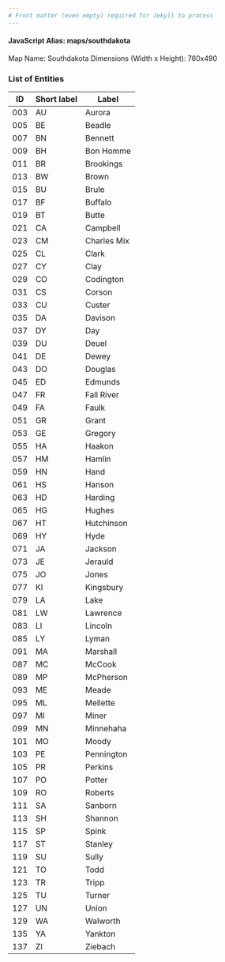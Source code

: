 ```yaml
---
# Front matter (even empty) required for Jekyll to process
---
```


#### JavaScript Alias: maps/southdakota

Map Name: Southdakota
Dimensions (Width x Height): 760x490





### List of Entities

ID | Short label | Label
---|---|---|
003|AU|Aurora
005|BE|Beadle
007|BN|Bennett
009|BH|Bon Homme
011|BR|Brookings
013|BW|Brown
015|BU|Brule
017|BF|Buffalo
019|BT|Butte
021|CA|Campbell
023|CM|Charles Mix
025|CL|Clark
027|CY|Clay
029|CO|Codington
031|CS|Corson
033|CU|Custer
035|DA|Davison
037|DY|Day
039|DU|Deuel
041|DE|Dewey
043|DO|Douglas
045|ED|Edmunds
047|FR|Fall River
049|FA|Faulk
051|GR|Grant
053|GE|Gregory
055|HA|Haakon
057|HM|Hamlin
059|HN|Hand
061|HS|Hanson
063|HD|Harding
065|HG|Hughes
067|HT|Hutchinson
069|HY|Hyde
071|JA|Jackson
073|JE|Jerauld
075|JO|Jones
077|KI|Kingsbury
079|LA|Lake
081|LW|Lawrence
083|LI|Lincoln
085|LY|Lyman
091|MA|Marshall
087|MC|McCook
089|MP|McPherson
093|ME|Meade
095|ML|Mellette
097|MI|Miner
099|MN|Minnehaha
101|MO|Moody
103|PE|Pennington
105|PR|Perkins
107|PO|Potter
109|RO|Roberts
111|SA|Sanborn
113|SH|Shannon
115|SP|Spink
117|ST|Stanley
119|SU|Sully
121|TO|Todd
123|TR|Tripp
125|TU|Turner
127|UN|Union
129|WA|Walworth
135|YA|Yankton
137|ZI|Ziebach

